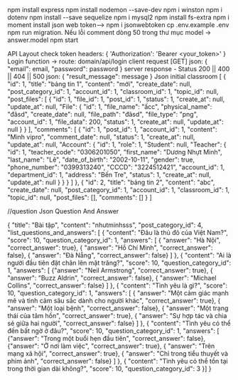 <!-- npm init --> 
<!-- install framework express --> npm install express
<!-- set up --> npm install nodemon --save-dev
<!-- install log--> npm i winston
<!-- install variable config --> npm i dotenv
<!-- install package Sequelize ORM  --> npm install --save sequelize
<!-- driver mysql2--> npm i mysql2
<!-- install driver mssql --> 
<!-- install fs-->npm install fs-extra
<!-- get datetime -->npm i moment
<!-->install json web token--> npm i jsonwebtoken

<!-- create file .env --> cp .env.example .env
<!-- Configure Env file according to mysql>
<!-- create database name is "class_room">
<!-- create tables into database--> npm run migration. Nếu lỗi comment dòng 50 trong thư mục model -> answer.model
<!-- start Server-->
<!-- use --> npm start

<!--  https-->  

<!--https-->
API Layout
check token 
    headers: {
    'Authorization': 'Bearer <your_token>'
  }
Login function
    -> route: domain/api/login
    client request [GET] json: {
        "email": email,
        "password": password
    }
    server response 
        - Status 200 || 400 || 404 || 500 json: {
                "result_message": message
            }
Json initial classroom
[
    {
        "id": 1,
        "title": "bảng tin 1",
        "content": "mới",
        "create_date": null,
        "post_category_id": 1,
        "account_id": 1,
        "classroom_id": 1,
        "topic_id": null,
        "post_files": [
            {
                "id": 1,
                "file_id": 1,
                "post_id": 1,
                "status": 1,
                "create_at": null,
                "update_at": null,
                "File": {
                    "id": 1,
                    "file_name": "ấcc",
                    "physical_name": "đâsd",
                    "create_date": null,
                    "file_path": "đâsd",
                    "file_type": "png",
                    "account_id": 1,
                    "file_data": 200,
                    "status": 1,
                    "create_at": null,
                    "update_at": null
                }
            }
        ],
        "comments": [
            {
                "id": 1,
                "post_id": 1,
                "account_id": 1,
                "content": "Minh vipro",
                "comment_date": null,
                "status": 1,
                "create_at": null,
                "update_at": null,
                "Account": {
                    "id": 1,
                    "role": 1,
                    "Student": null,
                    "Teacher": {
                        "id": 1,
                        "teacher_code": "0306201050",
                        "first_name": "Dương Nhựt Minh",
                        "last_name": "Lê",
                        "date_of_birth": "2002-10-11",
                        "gender": true,
                        "phone_number": "0399313240",
                        "CCCD": "3224512421",
                        "account_id": 1,
                        "department_id": 1,
                        "address": "Bến Tre",
                        "status": 1,
                        "create_at": null,
                        "update_at": null
                    }
                }
            }
        ]
    },
    {
        "id": 2,
        "title": "bảng tin 2",
        "content": "abc",
        "create_date": null,
        "post_category_id": 1,
        "account_id": 1,
        "classroom_id": 1,
        "topic_id": null,
        "post_files": [],
        "comments": []
    }
]

//question
  Json Question And Answer

{
    "title": "Bài tập",
    "content": "nhutminhsss",
    "post_category_id": 4,
    "list_questions_and_answers": [
  {
    "content": "Đâu là thủ đô của Việt Nam?",
    "score": 10,
    "question_category_id": 1,
    "answers": [
      { "answer": "Hà Nội", "correct_answer": true},
      { "answer": "Hồ Chí Minh", "correct_answer": false},
      { "answer": "Đà Nẵng", "correct_answer": false}
    ]
  },
  {
    "content": "Ai là người đầu tiên đặt chân lên mặt trăng?",
    "score": 10,
    "question_category_id": 1,
    "answers": [
      {"answer": "Neil Armstrong", "correct_answer": true},
      { "answer": "Buzz Aldrin", "correct_answer": false},
      { "answer": "Michael Collins", "correct_answer": false}
    ]
  },
  {
    "content": "Tình yêu là gì?",
    "score": 10,
    "question_category_id": 1,
    "answers": [
      { "answer": "Một cảm giác mạnh mẽ và tình cảm sâu sắc dành cho người khác", "correct_answer": true},
      { "answer": "Một loại bệnh", "correct_answer": false},
      { "answer": "Một trạng thái của tâm hồn", "correct_answer": true},
      { "answer": "Sự hợp tác và chia sẻ giữa hai người", "correct_answer": false}
    ]
  },
  {
    "content": "Tình yêu có thể đến bất ngờ ở đâu?",
    "score": 10,
    "question_category_id": 1,
    "answers": [
      {"answer": "Trong một buổi hẹn đầu tiên", "correct_answer": false},
      {"answer": "Ở nơi làm việc", "correct_answer": true},
      { "answer": "Trên mạng xã hội", "correct_answer": true},
      { "answer": "Chỉ trong tiểu thuyết và phim ảnh", "correct_answer": false}
    ]
  },
  {
    "content": "Tình yêu có thể tồn tại trong thời gian dài không?",
    "score": 10,
    "question_category_id": 3
  }]
}